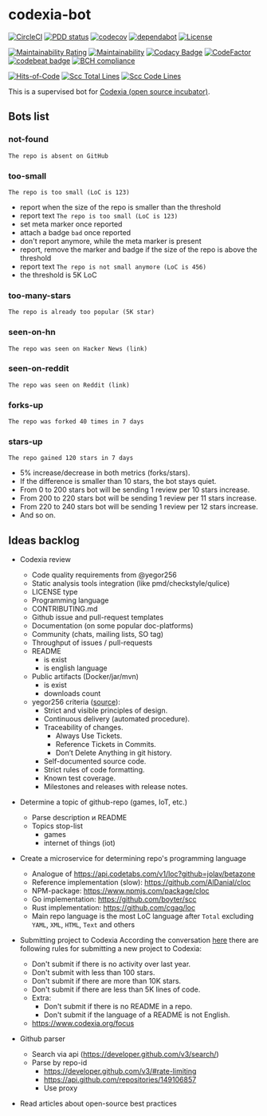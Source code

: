 # codexia-bot

[![CircleCI](https://circleci.com/gh/iakunin/codexia-bot.svg?style=shield)](https://circleci.com/gh/iakunin/codexia-bot)
[![PDD status](http://www.0pdd.com/svg?name=iakunin/codexia-bot)](http://www.0pdd.com/p?name=iakunin/codexia-bot)
[![codecov](https://codecov.io/gh/iakunin/codexia-bot/branch/master/graph/badge.svg)](https://codecov.io/gh/iakunin/codexia-bot)
[![dependabot](https://api.dependabot.com/badges/status?host=github&repo=iakunin/codexia-bot)](https://dependabot.com/)
[![License](https://img.shields.io/badge/license-MIT-green.svg)](https://github.com/iakunin/codexia-bot/blob/master/LICENSE)

[![Maintainability Rating](https://sonarcloud.io/api/project_badges/measure?project=iakunin_codexia-bot&metric=sqale_rating)](https://sonarcloud.io/dashboard?id=iakunin_codexia-bot)
[![Maintainability](https://api.codeclimate.com/v1/badges/ad3831a0be7db8b87a5f/maintainability)](https://codeclimate.com/github/iakunin/codexia-bot/maintainability)
[![Codacy Badge](https://app.codacy.com/project/badge/Grade/061785f8241f4207ae772a48c9678009)](https://www.codacy.com/manual/yakuninm-github/codexia-bot?utm_source=github.com&utm_medium=referral&utm_content=iakunin/codexia-bot&utm_campaign=Badge_Grade)
[![CodeFactor](https://www.codefactor.io/repository/github/iakunin/codexia-bot/badge)](https://www.codefactor.io/repository/github/iakunin/codexia-bot)
[![codebeat badge](https://codebeat.co/badges/92112209-798a-4d3a-9dc3-12e31deca058)](https://codebeat.co/projects/github-com-iakunin-codexia-bot-master)
[![BCH compliance](https://bettercodehub.com/edge/badge/iakunin/codexia-bot?branch=master)](https://bettercodehub.com/)

[![Hits-of-Code](https://hitsofcode.com/github/iakunin/codexia-bot)](https://hitsofcode.com/view/github/iakunin/codexia-bot)
[![Scc Total Lines](https://sloc.xyz/github/iakunin/codexia-bot)](https://github.com/iakunin/codexia-bot)
[![Scc Code Lines](https://sloc.xyz/github/iakunin/codexia-bot?category=code)](https://github.com/iakunin/codexia-bot)

This is a supervised bot for [Codexia (open source incubator)](https://www.codexia.org/).


## Bots list

### not-found

`The repo is absent on GitHub`

### too-small

`The repo is too small (LoC is 123)`

* report when the size of the repo is smaller than the threshold
* report text `The repo is too small (LoC is 123)`
* set meta marker once reported
* attach a badge `bad` once reported
* don't report anymore, while the meta marker is present
* report, remove the marker and badge if the size of the repo is above the threshold
* report text `The repo is not small anymore (LoC is 456)`
* the threshold is 5K LoC

### too-many-stars

`The repo is already too popular (5K star)`

### seen-on-hn

`The repo was seen on Hacker News (link)`

### seen-on-reddit

`The repo was seen on Reddit (link)`

### forks-up

`The repo was forked 40 times in 7 days`

### stars-up

`The repo gained 120 stars in 7 days`

* 5% increase/decrease in both metrics (forks/stars).
* If the difference is smaller than 10 stars, the bot stays quiet.
* From 0 to 200 stars bot will be sending 1 review per 10 stars increase.
* From 200 to 220 stars bot will be sending 1 review per 11 stars increase.
* From 220 to 240 stars bot will be sending 1 review per 12 stars increase.
* And so on.

## Ideas backlog

* Codexia review
    * Code quality requirements from @yegor256
    * Static analysis tools integration (like pmd/checkstyle/qulice)
    * LICENSE type
    * Programming language
    * CONTRIBUTING.md
    * Github issue and pull-request templates
    * Documentation (on some popular doc-platforms)
    * Community (chats, mailing lists, SO tag)
    * Throughput of issues / pull-requests
    * README
        * is exist
        * is english language
    * Public artifacts (Docker/jar/mvn)
        * is exist
        * downloads count
    * yegor256 criteria
    ([source](https://www.yegor256.com/2015/06/08/deadly-sins-software-project.html)):
        * Strict and visible principles of design.
        * Continuous delivery (automated procedure).
        * Traceability of changes.
            * Always Use Tickets.
            * Reference Tickets in Commits.
            * Don’t Delete Anything in git history.
        * Self-documented source code.
        * Strict rules of code formatting.
        * Known test coverage.
        * Milestones and releases with release notes.


* Determine a topic of github-repo (games, IoT, etc.)
    * Parse description и README
    * Topics stop-list
        * games
        * internet of things (iot)

* Create a microservice for determining repo's programming language
    * Analogue of <https://api.codetabs.com/v1/loc?github=jolav/betazone>
    * Reference implementation (slow): <https://github.com/AlDanial/cloc>
    * NPM-package: <https://www.npmjs.com/package/cloc>
    * Go implementation: <https://github.com/boyter/scc>
    * Rust implementation: <https://github.com/cgag/loc>
    * Main repo language is the most LoC language after `Total`
    excluding `YAML`, `XML`, `HTML`, `Text` and others



* Submitting project to Codexia
    According the conversation [here](https://github.com/yegor256/codexia/issues/102)
    there are following rules for submitting a new project to Codexia:
    * Don't submit if there is no activity over last year.
    * Don't submit with less than 100 stars.
    * Don't submit if there are more than 10K stars.
    * Don't submit if there are less than 5K lines of code.
    * Extra:
        * Don't submit if there is no README in a repo.
        * Don't submit if the language of a README is not English.
    * <https://www.codexia.org/focus>



* Github parser
    * Search via api (<https://developer.github.com/v3/search/>)
    * Parse by repo-id
        * <https://developer.github.com/v3/#rate-limiting>
        * <https://api.github.com/repositories/149106857>
        * Use proxy


* Read articles about open-source best practices
